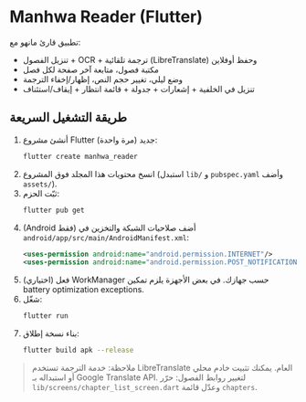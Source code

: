 # Manhwa Reader (Flutter)

تطبيق قارئ مانهو مع:
- تنزيل الفصول + OCR + ترجمة تلقائية (LibreTranslate) وحفظ أوفلاين
- مكتبة فصول، متابعة آخر صفحة لكل فصل
- وضع ليلي، تغيير حجم النص، إظهار/إخفاء الترجمة
- تنزيل في الخلفية + إشعارات + جدولة + قائمة انتظار + إيقاف/استئناف

## طريقة التشغيل السريعة
1) أنشئ مشروع Flutter جديد (مرة واحدة):
   ```bash
   flutter create manhwa_reader
   ```
2) انسخ محتويات هذا المجلد فوق المشروع (استبدل `lib/` و `pubspec.yaml` وأضف `assets/`).
3) ثبّت الحزم:
   ```bash
   flutter pub get
   ```
4) (Android فقط) أضف صلاحيات الشبكة والتخزين في `android/app/src/main/AndroidManifest.xml`:
   ```xml
   <uses-permission android:name="android.permission.INTERNET"/>
   <uses-permission android:name="android.permission.POST_NOTIFICATIONS"/>
   ```
5) (اختياري) فعل WorkManager حسب جهازك. في بعض الأجهزة يلزم تمكين battery optimization exceptions.
6) شغّل:
   ```bash
   flutter run
   ```
7) بناء نسخة إطلاق:
   ```bash
   flutter build apk --release
   ```

> ملاحظة: خدمة الترجمة تستخدم LibreTranslate العام. يمكنك تثبيت خادم محلي أو استبداله بـ Google Translate API.
> لتغيير روابط الفصول: حرّر `lib/screens/chapter_list_screen.dart` وعدّل قائمة `chapters`.

